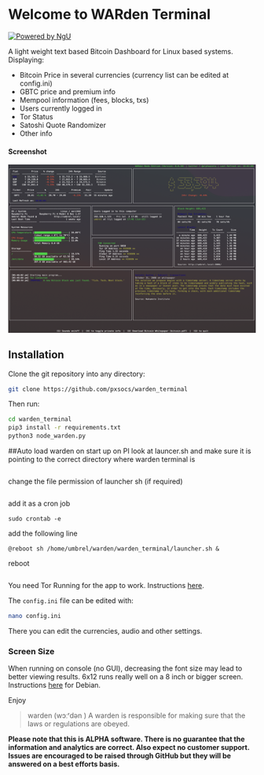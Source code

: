 # Welcome to WARden Terminal

[![Powered by NgU](https://img.shields.io/badge/Powered%20by-NGU%20Technology-orange.svg)](https://bitcoin.org)

A light weight text based Bitcoin Dashboard for Linux based systems.
Displaying:

- Bitcoin Price in several currencies (currency list can be edited at config.ini)
- GBTC price and premium info
- Mempool information (fees, blocks, txs)
- Users currently logged in
- Tor Status
- Satoshi Quote Randomizer
- Other info

#### Screenshot

![ScreenShot](/static/images/screen_shot.jpeg "App Screen Shot")

## Installation

Clone the git repository into any directory:

```bash
git clone https://github.com/pxsocs/warden_terminal
```

Then run:

```bash
cd warden_terminal
pip3 install -r requirements.txt
python3 node_warden.py
```

##Auto load warden on start up on  PI
look at launcer.sh and make sure it is pointing to the correct directory where warden terminal is
```nano launcher.sh
```

change the file permission of launcher sh (if required)

```chmod 755 launcher.sh
```

add it as a cron job 
```
sudo crontab -e
```

add the following line
```
@reboot sh /home/umbrel/warden/warden_terminal/launcher.sh &
```

reboot
```sudo reboot
```





You need Tor Running for the app to work. Instructions [here](https://2019.www.torproject.org/docs/debian.html.en).

The `config.ini` file can be edited with:

```bash
nano config.ini
```

There you can edit the currencies, audio and other settings.

### Screen Size

When running on console (no GUI), decreasing the font size may lead to better viewing results. 6x12 runs really well on a 8 inch or bigger screen. Instructions [here](https://www.raspberrypi-spy.co.uk/2014/04/how-to-change-the-command-line-font-size/#:~:text=Using%20the%20up%2Fdown%20arrow%20keys%20select%20%E2%80%9C16%C3%9732,the%20size%20of%20the%20default.) for Debian.

Enjoy

> warden (wɔːʳdən )
> A warden is responsible for making sure that the laws or regulations are obeyed.

**Please note that this is ALPHA software. There is no guarantee that the
information and analytics are correct. Also expect no customer support. Issues are encouraged to be raised through GitHub but they will be answered on a best efforts basis.**
